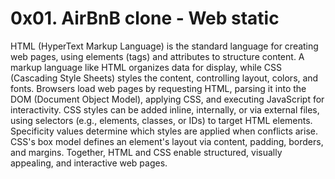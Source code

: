 # 0x01. AirBnB clone - Web static
HTML (HyperText Markup Language) is the standard language for creating web
pages, using elements (tags) and attributes to structure content. A markup
language like HTML organizes data for display, while CSS (Cascading Style 
Sheets) styles the content, controlling layout, colors, and fonts. Browsers 
load web pages by requesting HTML, parsing it into the DOM (Document Object
Model), applying CSS, and executing JavaScript for interactivity. CSS styles 
can be added inline, internally, or via external files, using selectors (e.g.,
 elements, classes, or IDs) to target HTML elements. Specificity values 
determine which styles are applied when conflicts arise. CSS's box model 
defines an element's layout via content, padding, borders, and margins. 
Together, HTML and CSS enable structured, visually appealing, and interactive 
web pages.
